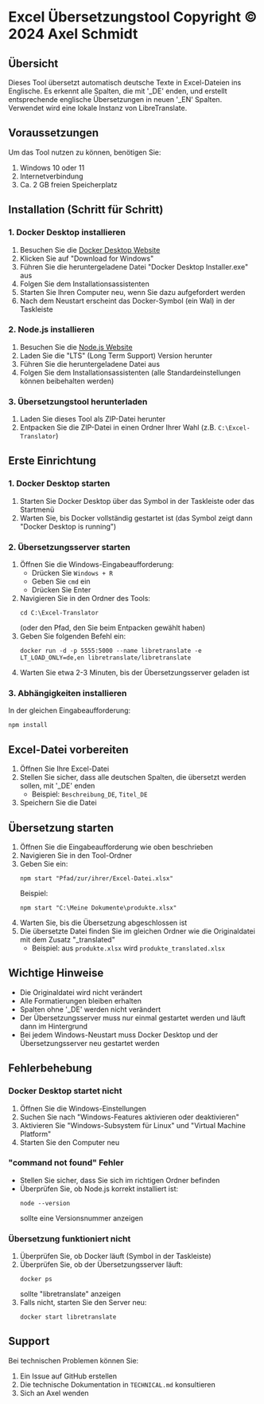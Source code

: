 # Excel Übersetzungstool Copyright © 2024 Axel Schmidt

## Übersicht
Dieses Tool übersetzt automatisch deutsche Texte in Excel-Dateien ins Englische. Es erkennt alle Spalten, die mit '_DE' enden, und erstellt entsprechende englische Übersetzungen in neuen '_EN' Spalten.
Verwendet wird eine lokale Instanz von LibreTranslate.

## Voraussetzungen
Um das Tool nutzen zu können, benötigen Sie:
1. Windows 10 oder 11
2. Internetverbindung
3. Ca. 2 GB freien Speicherplatz

## Installation (Schritt für Schritt)

### 1. Docker Desktop installieren
1. Besuchen Sie die [Docker Desktop Website](https://www.docker.com/products/docker-desktop/)
2. Klicken Sie auf "Download for Windows"
3. Führen Sie die heruntergeladene Datei "Docker Desktop Installer.exe" aus
4. Folgen Sie dem Installationsassistenten
5. Starten Sie Ihren Computer neu, wenn Sie dazu aufgefordert werden
6. Nach dem Neustart erscheint das Docker-Symbol (ein Wal) in der Taskleiste

### 2. Node.js installieren
1. Besuchen Sie die [Node.js Website](https://nodejs.org/)
2. Laden Sie die "LTS" (Long Term Support) Version herunter
3. Führen Sie die heruntergeladene Datei aus
4. Folgen Sie dem Installationsassistenten (alle Standardeinstellungen können beibehalten werden)

### 3. Übersetzungstool herunterladen
1. Laden Sie dieses Tool als ZIP-Datei herunter
2. Entpacken Sie die ZIP-Datei in einen Ordner Ihrer Wahl (z.B. `C:\Excel-Translator`)

## Erste Einrichtung

### 1. Docker Desktop starten
1. Starten Sie Docker Desktop über das Symbol in der Taskleiste oder das Startmenü
2. Warten Sie, bis Docker vollständig gestartet ist (das Symbol zeigt dann "Docker Desktop is running")

### 2. Übersetzungsserver starten
1. Öffnen Sie die Windows-Eingabeaufforderung:
   - Drücken Sie `Windows + R`
   - Geben Sie `cmd` ein
   - Drücken Sie Enter
2. Navigieren Sie in den Ordner des Tools:
   ```
   cd C:\Excel-Translator
   ```
   (oder den Pfad, den Sie beim Entpacken gewählt haben)
3. Geben Sie folgenden Befehl ein:
   ```
   docker run -d -p 5555:5000 --name libretranslate -e LT_LOAD_ONLY=de,en libretranslate/libretranslate
   ```
4. Warten Sie etwa 2-3 Minuten, bis der Übersetzungsserver geladen ist

### 3. Abhängigkeiten installieren
In der gleichen Eingabeaufforderung:
```
npm install
```

## Excel-Datei vorbereiten
1. Öffnen Sie Ihre Excel-Datei
2. Stellen Sie sicher, dass alle deutschen Spalten, die übersetzt werden sollen, mit '_DE' enden
   - Beispiel: `Beschreibung_DE`, `Titel_DE`
3. Speichern Sie die Datei

## Übersetzung starten
1. Öffnen Sie die Eingabeaufforderung wie oben beschrieben
2. Navigieren Sie in den Tool-Ordner
3. Geben Sie ein:
   ```
   npm start "Pfad/zur/ihrer/Excel-Datei.xlsx"
   ```
   Beispiel:
   ```
   npm start "C:\Meine Dokumente\produkte.xlsx"
   ```
4. Warten Sie, bis die Übersetzung abgeschlossen ist
5. Die übersetzte Datei finden Sie im gleichen Ordner wie die Originaldatei mit dem Zusatz "_translated"
   - Beispiel: aus `produkte.xlsx` wird `produkte_translated.xlsx`

## Wichtige Hinweise
- Die Originaldatei wird nicht verändert
- Alle Formatierungen bleiben erhalten
- Spalten ohne '_DE' werden nicht verändert
- Der Übersetzungsserver muss nur einmal gestartet werden und läuft dann im Hintergrund
- Bei jedem Windows-Neustart muss Docker Desktop und der Übersetzungsserver neu gestartet werden

## Fehlerbehebung

### Docker Desktop startet nicht
1. Öffnen Sie die Windows-Einstellungen
2. Suchen Sie nach "Windows-Features aktivieren oder deaktivieren"
3. Aktivieren Sie "Windows-Subsystem für Linux" und "Virtual Machine Platform"
4. Starten Sie den Computer neu

### "command not found" Fehler
- Stellen Sie sicher, dass Sie sich im richtigen Ordner befinden
- Überprüfen Sie, ob Node.js korrekt installiert ist:
  ```
  node --version
  ```
  sollte eine Versionsnummer anzeigen

### Übersetzung funktioniert nicht
1. Überprüfen Sie, ob Docker läuft (Symbol in der Taskleiste)
2. Überprüfen Sie, ob der Übersetzungsserver läuft:
   ```
   docker ps
   ```
   sollte "libretranslate" anzeigen
3. Falls nicht, starten Sie den Server neu:
   ```
   docker start libretranslate
   ```

## Support
Bei technischen Problemen können Sie:
1. Ein Issue auf GitHub erstellen
2. Die technische Dokumentation in `TECHNICAL.md` konsultieren
3. Sich an Axel wenden

